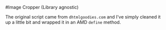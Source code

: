 #Image Cropper (Library agnostic)

The original script came from `dhtmlgoodies.com` and I've simply cleaned it up a little bit and wrapped it in an AMD `define` method.